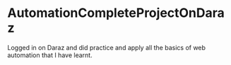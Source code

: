 # AutomationCompleteProjectOnDaraz
Logged in on Daraz and did practice and apply all the basics of web automation that I have learnt.
